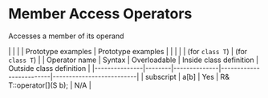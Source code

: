 # Member Access Operators

Accesses a member of its operand


|               |        |              | Prototype examples      | Prototype examples       |
|               |        |              | (for `class T`)         | (for `class T`)          |
| Operator name | Syntax | Overloadable | Inside class definition | Outside class definition |
|---------------|--------|--------------|-------------------------|--------------------------|
|  subscript    |  a[b]  |    Yes       | R& T::operator[](S b);  |           N/A            |
